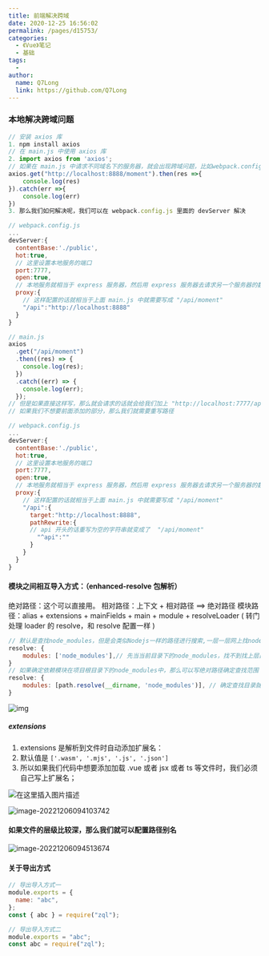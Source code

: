 ```yaml
---
title: 前端解决跨域
date: 2020-12-25 16:56:02
permalink: /pages/d15753/
categories:
  - 《Vue》笔记
  - 基础
tags:
  -
author:
  name: Q7Long
  link: https://github.com/Q7Long
---
```


### 本地解决跨域问题

```js
// 安装 axios 库
1. npm install axios
// 在 main.js 中使用 axios 库
2. import axios from 'axios';
// 如果在 main.js 中请求不同域名下的服务器，就会出现跨域问题，比如webpack.config.js 里面的 devServer中配置port:7777，那么我们在 main.js 里面请求8888的话，就会出现跨域问题
axios.get("http://localhost:8888/moment").then(res =>{
	console.log(res)
}).catch(err =>{
	console.log(err)
})
3. 那么我们如何解决呢，我们可以在 webpack.config.js 里面的 devServer 解决
```

```js
// webpack.config.js
...
devServer:{
  contentBase:'./public',
  hot:true,
  // 这里设置本地服务的端口
  port:7777,
  open:true,
  // 本地服务就相当于 express 服务器，然后用 express 服务器去请求另一个服务器的数据，然后用 express 服务器 给我们本地提供数据，但是这样在生产环境中依然会有问题出现，到时候配合 Nginx
  proxy:{
    // 这样配置的话就相当于上面 main.js 中就需要写成 "/api/moment"
    "/api":"http://localhost:8888"
  }
}
```

```js
// main.js
axios
  .get("/api/moment")
  .then((res) => {
    console.log(res);
  })
  .catch((err) => {
    console.log(err);
  });
// 但是如果直接这样写，那么就会请求的话就会给我们加上 "http://localhost:7777/api/moment"
// 如果我们不想要前面添加的部分，那么我们就需要重写路径
```

```js
// webpack.config.js
...
devServer:{
  contentBase:'./public',
  hot:true,
  // 这里设置本地服务的端口
  port:7777,
  open:true,
  // 本地服务就相当于 express 服务器，然后用 express 服务器去请求另一个服务器的数据，然后用 express 服务器 给我们本地提供数据，但是这样在生产环境中依然会有问题出现，到时候配合 Nginx
  proxy:{
    // 这样配置的话就相当于上面 main.js 中就需要写成 "/api/moment"
    "/api":{
	  target:"http://localhost:8888",
      pathRewrite:{
      // api 开头的话重写为空的字符串就变成了  "/api/moment"
		"^api":""
      }
    }
  }
}
```

#### 模块之间相互导入方式：（enhanced-resolve 包解析）

绝对路径：这个可以直接用。
相对路径：上下文 + 相对路径 ==> 绝对路径
模块路径：alias + extensions + mainFields + main + module + resolveLoader ( 转门处理 loader 的 resolve，和 resolve 配置一样 )

```js
// 默认是查找node_modules，但是会类似Nodejs一样的路径进行搜索,一层一层网上找node_modules
resolve: {
	modules: ['node_modules'],// 先当当前目录下的node_modules，找不到找上层目录的node_moudles，直到全局的node_modules
}
// 如果确定依赖模块在项目根目录下的node_modules中，那么可以写绝对路径确定查找范围
resolve: {
	modules: [path.resolve(__dirname, 'node_modules')], // 确定查找目录就是项目下的node_modules，找不到不会往上层找
}
```

![img](https://img-blog.csdnimg.cn/b8dc2f411d7c4cdaac75f42213a43bfb.png)

##### extensions

1. extensions 是解析到文件时自动添加扩展名：
2. 默认值是 `['.wasm', '.mjs', '.js', '.json']`
3. 所以如果我们代码中想要添加加载 .vue 或者 jsx 或者 ts 等文件时，我们必须自己写上扩展名；

![在这里插入图片描述](https://img-blog.csdnimg.cn/95cac902eacb4c25867178da6daa62e5.png)

![image-20221206094103742](http://www.zhangqilong.cn/img/qlBlog_images/Vue%E5%9F%BA%E7%A1%80/09_%E5%89%8D%E7%AB%AF%E8%A7%A3%E5%86%B3%E8%B7%A8%E5%9F%9F.assets/image-20221206094103742.png)

#### 如果文件的层级比较深，那么我们就可以配置路径别名

![image-20221206094513674](http://www.zhangqilong.cn/img/qlBlog_images/Vue%E5%9F%BA%E7%A1%80/09_%E5%89%8D%E7%AB%AF%E8%A7%A3%E5%86%B3%E8%B7%A8%E5%9F%9F.assets/image-20221206094513674.png)

#### 关于导出方式

```js
// 导出导入方式一
module.exports = {
  name: "abc",
};
const { abc } = require("zql");

// 导出导入方式二
module.exports = "abc";
const abc = require("zql");
```
